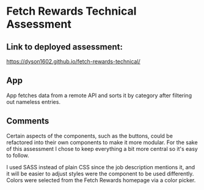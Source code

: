 # Fetch Rewards Technical Assessment

## Link to deployed assessment:

https://dyson1602.github.io/fetch-rewards-technical/

## App

App fetches data from a remote API and sorts it by category after filtering out nameless entries.

## Comments

Certain aspects of the components, such as the buttons, could be refactored into their own components to make it more modular. For the sake of this assessment I chose to keep everything a bit more central so it's easy to follow.

I used SASS instead of plain CSS since the job description mentions it, and it will be easier to adjust styles were the component to be used differently. Colors were selected from the Fetch Rewards homepage via a color picker.
